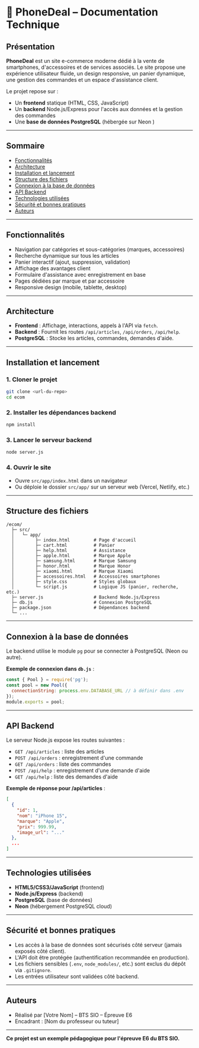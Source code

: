 # 📱 PhoneDeal – Documentation Technique

## Présentation

**PhoneDeal** est un site e-commerce moderne dédié à la vente de smartphones, d'accessoires et de services associés. Le site propose une expérience utilisateur fluide, un design responsive, un panier dynamique, une gestion des commandes et un espace d'assistance client.

Le projet repose sur :
- Un **frontend** statique (HTML, CSS, JavaScript)
- Un **backend** Node.js/Express pour l'accès aux données et la gestion des commandes
- Une **base de données PostgreSQL** (hébergée sur Neon )

---

## Sommaire
- [Fonctionnalités](#fonctionnalités)
- [Architecture](#architecture)
- [Installation et lancement](#installation-et-lancement)
- [Structure des fichiers](#structure-des-fichiers)
- [Connexion à la base de données](#connexion-à-la-base-de-données)
- [API Backend](#api-backend)
- [Technologies utilisées](#technologies-utilisées)
- [Sécurité et bonnes pratiques](#sécurité-et-bonnes-pratiques)
- [Auteurs](#auteurs)

---

## Fonctionnalités
- Navigation par catégories et sous-catégories (marques, accessoires)
- Recherche dynamique sur tous les articles
- Panier interactif (ajout, suppression, validation)
- Affichage des avantages client
- Formulaire d'assistance avec enregistrement en base
- Pages dédiées par marque et par accessoire
- Responsive design (mobile, tablette, desktop)

---

## Architecture

- **Frontend** : Affichage, interactions, appels à l'API via `fetch`.
- **Backend** : Fournit les routes `/api/articles`, `/api/orders`, `/api/help`.
- **PostgreSQL** : Stocke les articles, commandes, demandes d'aide.

---

## Installation et lancement

### 1. Cloner le projet
```bash
git clone <url-du-repo>
cd ecom
```

### 2. Installer les dépendances backend
```bash
npm install
```

### 3. Lancer le serveur backend
```bash
node server.js
```

### 4. Ouvrir le site
- Ouvre `src/app/index.html` dans un navigateur
- Ou déploie le dossier `src/app/` sur un serveur web (Vercel, Netlify, etc.)

---

## Structure des fichiers

```
/ecom/
  ├─ src/
  │   └─ app/
  │        ├─ index.html         # Page d'accueil
  │        ├─ cart.html          # Panier
  │        ├─ help.html          # Assistance
  │        ├─ apple.html         # Marque Apple
  │        ├─ samsung.html       # Marque Samsung
  │        ├─ honor.html         # Marque Honor
  │        ├─ xiaomi.html        # Marque Xiaomi
  │        ├─ accessoires.html   # Accessoires smartphones
  │        ├─ style.css          # Styles globaux
  │        └─ script.js          # Logique JS (panier, recherche, etc.)
  ├─ server.js                   # Backend Node.js/Express
  ├─ db.js                       # Connexion PostgreSQL
  ├─ package.json                # Dépendances backend
  └─ ...
```

---

## Connexion à la base de données

Le backend utilise le module `pg` pour se connecter à PostgreSQL (Neon ou autre).

**Exemple de connexion dans `db.js`** :
```js
const { Pool } = require('pg');
const pool = new Pool({
  connectionString: process.env.DATABASE_URL // à définir dans .env
});
module.exports = pool;
```

---

## API Backend

Le serveur Node.js expose les routes suivantes :
- `GET /api/articles` : liste des articles
- `POST /api/orders` : enregistrement d'une commande
- `GET /api/orders` : liste des commandes
- `POST /api/help` : enregistrement d'une demande d'aide
- `GET /api/help` : liste des demandes d'aide

**Exemple de réponse pour /api/articles** :
```json
[
  {
    "id": 1,
    "nom": "iPhone 15",
    "marque": "Apple",
    "prix": 999.99,
    "image_url": "..."
  },
  ...
]
```

---

## Technologies utilisées
- **HTML5/CSS3/JavaScript** (frontend)
- **Node.js/Express** (backend)
- **PostgreSQL** (base de données)
- **Neon** (hébergement PostgreSQL cloud)

---

## Sécurité et bonnes pratiques
- Les accès à la base de données sont sécurisés côté serveur (jamais exposés côté client).
- L'API doit être protégée (authentification recommandée en production).
- Les fichiers sensibles (`.env`, `node_modules/`, etc.) sont exclus du dépôt via `.gitignore`.
- Les entrées utilisateur sont validées côté backend.

---

## Auteurs
- Réalisé par [Votre Nom] – BTS SIO – Épreuve E6
- Encadrant : [Nom du professeur ou tuteur]

---

**Ce projet est un exemple pédagogique pour l'épreuve E6 du BTS SIO.** 
